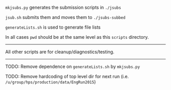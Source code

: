 ``mkjsubs.py`` generates the submission scripts in ``./jsubs``

``jsub.sh`` submits them and moves them to ``./jsubs-subbed``

``generateLists.sh`` is used to generate file lists

In all cases ``pwd`` should be at the same level as this ``scripts`` directory.

---

All other scripts are for cleanup/diagnostics/testing.

---

TODO: Remove dependence on ``generateLists.sh`` by ``mkjsubs.py``

TODO: Remove hardcoding of top level dir for next run (i.e. ``/u/group/hps/production/data/EngRun2015``)
